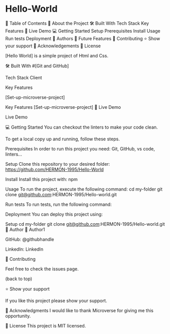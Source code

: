 # Hello-World

📗 Table of Contents
📖 About the Project
🛠 Built With
Tech Stack
Key Features
🚀 Live Demo
💻 Getting Started
Setup
Prerequisites
Install
Usage
Run tests
Deployment
👥 Authors
🔭 Future Features
🤝 Contributing
⭐️ Show your support
🙏 Acknowledgements
📝 License

[Hello World] is a simple project of Html and Css.

🛠 Built With
  #[Git and GitHub] 
  
  Tech Stack
Client

Key Features

[Set-up-microverse-project]

Key Features
[Set-up-microverse-project]
🚀 Live Demo

Live Demo

💻 Getting Started You can checkout the linters to make your code clean.

To get a local copy up and running, follow these steps.

Prerequisites In order to run this project you need: Git, GitHub, vs code, linters...

Setup Clone this repository to your desired folder: https://github.com/HERMON-1995/Hello-World

Install Install this project with: npm

Usage To run the project, execute the following command: cd my-folder git clone git@github.com:HERMON-1995/Hello-world.git

Run tests To run tests, run the following command:

Deployment You can deploy this project using:

Setup
  cd my-folder
  git clone git@github.com:HERMON-1995/Hello-world.git
👥 Author
👤 Author1

GitHub: @githubhandle

LinkedIn: LinkedIn

🤝 Contributing

Feel free to check the issues page.

(back to top)

⭐️ Show your support

If you like this project please show your support.

🙏 Acknowledgments
I would like to thank Microverse for giving me this opportunity.

📝 License
This project is MIT licensed.
